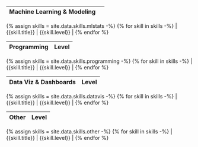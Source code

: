 | Machine Learning & Modeling |  |
| ---- | ---- |
{% assign skills = site.data.skills.mlstats -%}
{% for skill in skills -%}
| {{skill.title}} | {{skill.level}} |
{% endfor %}

| Programming | Level |
| ---- | ---- |
{% assign skills = site.data.skills.programming -%}
{% for skill in skills -%}
| {{skill.title}} | {{skill.level}} |
{% endfor %}

| Data Viz & Dashboards | Level |
| ---- | ---- |
{% assign skills = site.data.skills.datavis -%}
{% for skill in skills -%}
| {{skill.title}} | {{skill.level}} |
{% endfor %}

| Other | Level |
| ---- | ---- |
{% assign skills = site.data.skills.other -%}
{% for skill in skills -%}
| {{skill.title}} | {{skill.level}} |
{% endfor %}